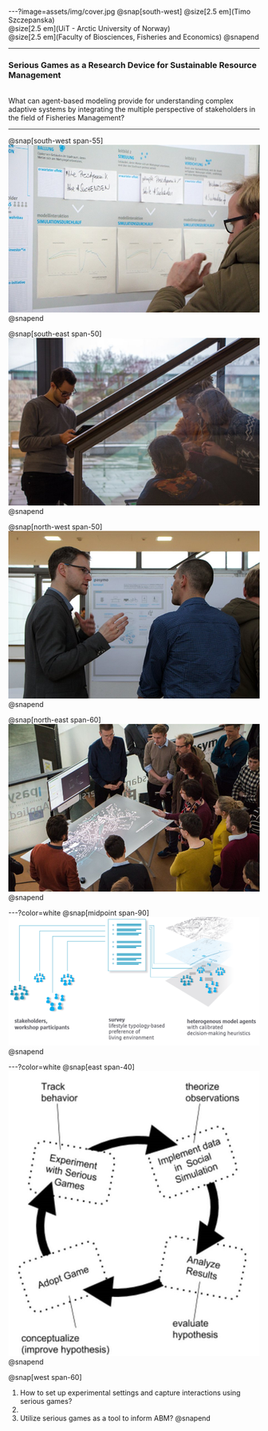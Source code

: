 ---?image=assets/img/cover.jpg
@snap[south-west]
@size[2.5 em](Timo Szczepanska)<br>
@size[2.5 em](UiT - Arctic University of Norway)<br>
@size[2.5 em](Faculty of Biosciences, Fisheries and Economics)
@snapend

---
### Serious Games as a Research Device for Sustainable Resource Management
<br>
What can agent-based modeling provide for understanding complex adaptive systems by integrating the multiple perspective of stakeholders in the field of Fisheries Management?

---
@snap[south-west span-55]
![](assets/img/WS3.jpg)
@snapend

@snap[south-east span-50]
![](assets/img/WS4.jpg)
@snapend

@snap[north-west span-50]
![](assets/img/WS2.jpg)
@snapend

@snap[north-east span-60]
![](assets/img/WS1.jpg)
@snapend

---?color=white
@snap[midpoint span-90]
![](assets/img/g.png)
@snapend

---?color=white
@snap[east span-40]
![](assets/img/circle.jpg)
@snapend

@snap[west span-60]
1. How to set up experimental settings and capture interactions using serious games?
2. <br>
2. Utilize serious games as a tool to inform ABM?
@snapend
